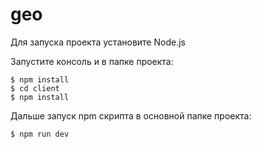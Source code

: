 # geo

Для запуска проекта установите Node.js

Запустите консоль и в папке проекта:
```
$ npm install
$ cd client
$ npm install
```


Дальше запуск npm скрипта в основной папке проекта:
```
$ npm run dev
```
